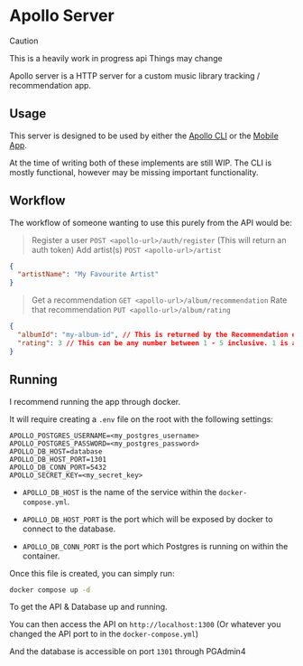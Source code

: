 # Apollo Server

> [!CAUTION]
> This is a heavily work in progress api
> Things may change

Apollo server is a HTTP server for a custom music library tracking / recommendation app.

## Usage

This server is designed to be used by either the [Apollo CLI](https://github.com/Wraith29/apollo-cli)
or the [Mobile App](https://github.com/Wraith29/apollo-mobile).

At the time of writing both of these implements are still WIP. The CLI is mostly functional, however may be missing important functionality.

## Workflow

The workflow of someone wanting to use this purely from the API would be:

> Register a user `POST <apollo-url>/auth/register` (This will return an auth token)
> Add artist(s) `POST <apollo-url>/artist`

```json
{
  "artistName": "My Favourite Artist"
}
```

> Get a recommendation `GET <apollo-url>/album/recommendation`
> Rate that recommendation `PUT <apollo-url>/album/rating`

```json
{
  "albumId": "my-album-id", // This is returned by the Recommendation endpoint. You will need to remember this / store it somewhere
  "rating": 3 // This can be any number between 1 - 5 inclusive. 1 is a negative rating, 3 is neutral, and 5 is positive, with stages between them.
}
```

## Running

I recommend running the app through docker.

It will require creating a `.env` file on the root with the following settings:

```
APOLLO_POSTGRES_USERNAME=<my_postgres_username>
APOLLO_POSTGRES_PASSWORD=<my_postgres_password>
APOLLO_DB_HOST=database
APOLLO_DB_HOST_PORT=1301
APOLLO_DB_CONN_PORT=5432
APOLLO_SECRET_KEY=<my_secret_key>
```

- `APOLLO_DB_HOST` is the name of the service within the `docker-compose.yml`.

- `APOLLO_DB_HOST_PORT` is the port which will be exposed by docker to connect to the database.

- `APOLLO_DB_CONN_PORT` is the port which Postgres is running on within the container.

Once this file is created, you can simply run:

```sh
docker compose up -d
```

To get the API & Database up and running.

You can then access the API on `http://localhost:1300` (Or whatever you changed the API port to in the `docker-compose.yml`)

And the database is accessible on port `1301` through PGAdmin4
